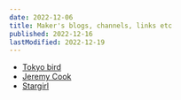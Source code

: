 ```yaml
---
date: 2022-12-06
title: Maker's blogs, channels, links etc
published: 2022-12-16
lastModified: 2022-12-19
---
```


- [Tokyo bird](https://burariweb.info)
- [Jeremy Cook](https://jeremyscook.com/macro-keyboard-makes-music/)
- [Stargirl](https://blog.thea.codes/starfish-a-control-board-with-the-rp2040)
